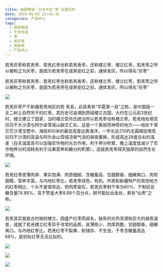 ```yaml
---
title: 辰颐物语：只为今生‘枣’点遇见你
date: 2019-06-02 23:42:42
categories: 产品中心
tags:
  - 辰颐物语
  - 千农优选
  - 枣
  - 羌灰枣
  - 羌香枣
  - 产品中心
---
```


若羌灰枣称若羌枣、若羌红枣也称若羌香枣，还称楼兰枣、楼兰红枣。若羌枣之所以被称之为灰枣，是因为若羌枣在成熟变红之前，通体发灰，所以得名“灰枣“

<!-- more -->


若羌灰枣称若羌枣、若羌红枣也称若羌香枣，还称楼兰枣、楼兰红枣。若羌枣之所以被称之为灰枣，是因为若羌枣在成熟变红之前，通体发灰，所以得名“灰枣“

![](//upload-images.jianshu.io/upload_images/15717308-fe106607ecf20dac?imageMogr2/auto-orient/strip%7CimageView2/2/w/619/format/webp)

若羌灰枣产于新疆若羌地区的若 羌县，此县素有“华夏第一县”之称，是中国独一无二树上自然吊干的红枣。其历史可追溯到西域楼兰古国，大约在公元前3世纪时，楼兰建立了国家，当时楼兰受月氏统治所以若羌枣也称楼兰枣。若羌地处塔克拉玛干大沙漠与阿尔金雪域山脉交汇处，这是一个美丽而神奇的地方——地处千里茫茫沙漠戈壁中、海拔800米的最佳高度远离海洋，一年长达210的无霜期加塔克拉玛干沙漠的高温与阿尔金山雪域凉爽气流的昼夜置换，形成高达28度左右的温差（白天温度高可以加强农作物的光合作用，利于养分积累，晚上温度低减少了农作物养分的消耗有利于瓜果营养和糖分的积累），造就若羌枣得天独厚的自然生长环境。

![](//upload-images.jianshu.io/upload_images/15717308-99908cdb23ef34e7?imageMogr2/auto-orient/strip%7CimageView2/2/w/620/format/webp)

若羌红枣皮薄肉厚、果实饱满、肉质细腻、含糖量高、甘甜醇香、细嫩爽口、肉软甜糯，营养丰富。与内地红枣比，若羌枣绿色、有机。外观和新疆特产的其他地方的红枣相比，个头不是很突出，但肉质瓷实，若羌灰枣制干率为60%，干制后总糖含量74.88%，高于赞皇大枣8.88个百分点，掰开能扯出金丝，素有“仙枣”之称。

![](//upload-images.jianshu.io/upload_images/15717308-c8f437cddfa249f5?imageMogr2/auto-orient/strip%7CimageView2/2/w/298/format/webp)

若羌其实就是古时候的楼兰，因盛产红枣而闻名，独有的光热资源和巨大的昼夜温差，成就了若羌楼兰红枣异乎寻常的品质。皮薄核小，肉厚质脆，甘甜醇香，细嫩爽口。与内地红枣比，若羌红枣不裂果、耐储存、不生虫，干枣含糖量高达68%，是别处红枣无法比拟的。

![](//upload-images.jianshu.io/upload_images/15717308-e3f85e01baa20096?imageMogr2/auto-orient/strip%7CimageView2/2/w/632/format/webp)

![](//upload-images.jianshu.io/upload_images/15717308-7ea6b542b60279b4?imageMogr2/auto-orient/strip%7CimageView2/2/w/629/format/webp)

![](//upload-images.jianshu.io/upload_images/15717308-1a86574e48417c15?imageMogr2/auto-orient/strip%7CimageView2/2/w/640/format/webp)